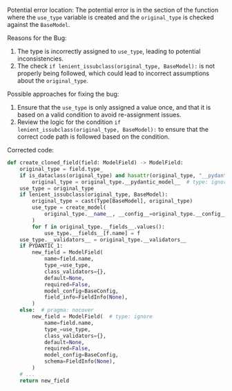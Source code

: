 Potential error location: The potential error is in the section of the function where the `use_type` variable is created and the `original_type` is checked against the `BaseModel`. 

Reasons for the Bug:
1. The type is incorrectly assigned to `use_type`, leading to potential inconsistencies.
2. The check `if lenient_issubclass(original_type, BaseModel):` is not properly being followed, which could lead to incorrect assumptions about the `original_type`.

Possible approaches for fixing the bug:
1. Ensure that the `use_type` is only assigned a value once, and that it is based on a valid condition to avoid re-assignment issues.
2. Review the logic for the condition `if lenient_issubclass(original_type, BaseModel):` to ensure that the correct code path is followed based on the condition.

Corrected code:
```python
def create_cloned_field(field: ModelField) -> ModelField:
    original_type = field.type_
    if is_dataclass(original_type) and hasattr(original_type, "__pydantic_model__"):
        original_type = original_type.__pydantic_model__  # type: ignore
    use_type = original_type
    if lenient_issubclass(original_type, BaseModel):
        original_type = cast(Type[BaseModel], original_type)
        use_type = create_model(
            original_type.__name__, __config__=original_type.__config__
        )
        for f in original_type.__fields__.values():
            use_type.__fields__[f.name] = f
    use_type.__validators__ = original_type.__validators__
    if PYDANTIC_1:
        new_field = ModelField(
            name=field.name,
            type_=use_type,
            class_validators={},
            default=None,
            required=False,
            model_config=BaseConfig,
            field_info=FieldInfo(None),
        )
    else:  # pragma: nocover
        new_field = ModelField(  # type: ignore
            name=field.name,
            type_=use_type,
            class_validators={},
            default=None,
            required=False,
            model_config=BaseConfig,
            schema=FieldInfo(None),
        )
    # ...
    return new_field
```
